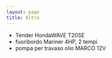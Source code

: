 ```yaml
---
layout: page
title: Altro
---
```


* Tender HondaWAVE T20SE
* fuoribordo Mariner 4HP, 2 tempi
* pompa per travaso olio MARCO 12V
